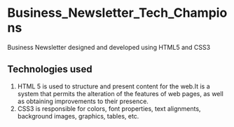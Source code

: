 # Business_Newsletter_Tech_Champions
 Business Newsletter designed and developed using HTML5 and CSS3
## Technologies used 
1. HTML 5 is used to structure and present content for the web.It is a system that permits the alteration of the features of web pages, as well as obtaining improvements to their presence. 
2. CSS3 is responsible for colors, font properties, text alignments, background images, graphics, tables, etc.
